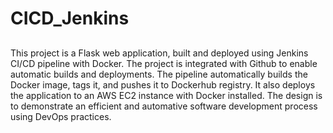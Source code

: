 # CICD_Jenkins
##

This project is a Flask web application, built and deployed using Jenkins CI/CD pipeline with Docker.
The project is integrated with Github to enable automatic builds and deployments.
The pipeline automatically builds the Docker image, tags it, and pushes it to Dockerhub registry.
It also deploys the application to an AWS EC2 instance with Docker installed.
The design is to demonstrate an efficient and automative software development process using DevOps practices.

